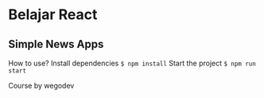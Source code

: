# Belajar React
Simple News Apps
----------------
 How to use?
 Install dependencies
`$ npm install`
 Start the project
`$ npm run start`

Course by wegodev


